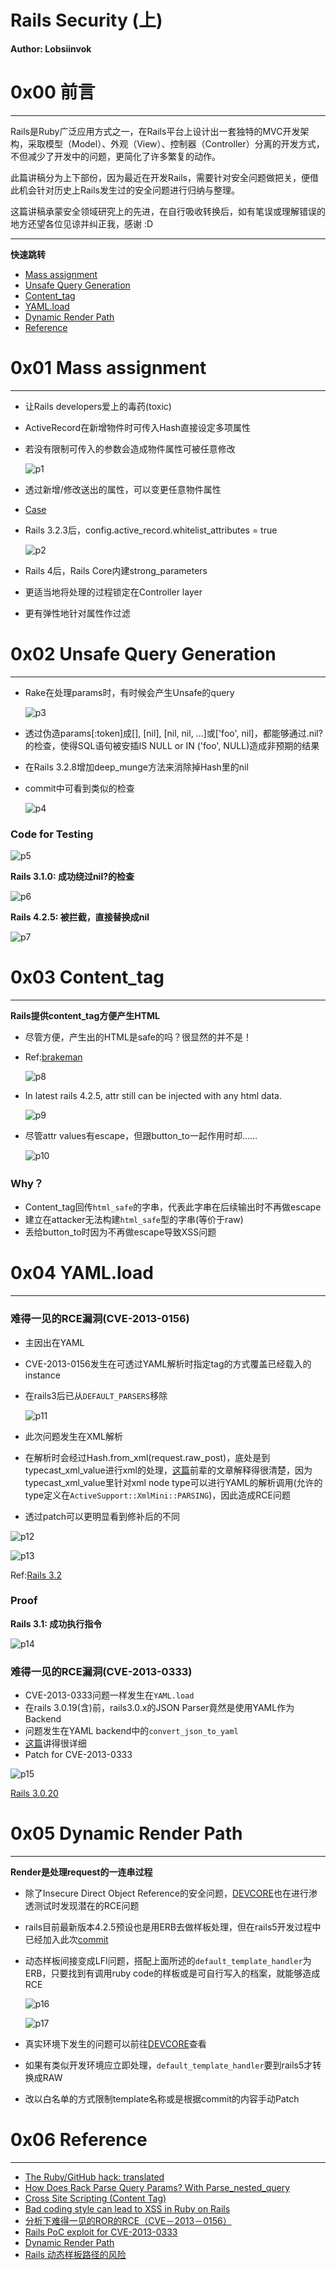 # Rails Security (上)

**Author: Lobsiinvok**

0x00 前言
=======

* * *

Rails是Ruby广泛应用方式之一，在Rails平台上设计出一套独特的MVC开发架构，采取模型（Model）、外观（View）、控制器（Controller）分离的开发方式，不但减少了开发中的问题，更简化了许多繁复的动作。

此篇讲稿分为上下部份，因为最近在开发Rails，需要针对安全问题做把关，便借此机会针对历史上Rails发生过的安全问题进行归纳与整理。

这篇讲稿承蒙安全领域研究上的先进，在自行吸收转​​换后，如有笔误或理解错误的地方还望各位见谅并纠正我，感谢 :D

* * *

**快速跳转**

*   [Mass assignment](http://drops.com:8000/#mass_assignment)
*   [Unsafe Query Generation](http://drops.com:8000/#unsafe_query_gen)
*   [Content_tag](http://drops.com:8000/#content_tag)
*   [YAML.load](http://drops.com:8000/#yaml_load)
*   [Dynamic Render Path](http://drops.com:8000/#dynamic_render_path)
*   [Reference](http://drops.com:8000/#refs)

0x01 Mass assignment
====================

* * *

*   让Rails developers爱上的毒药(toxic)
*   ActiveRecord在新增物件时可传入Hash直接设定多项属性
*   若没有限制可传入的参数会造成物件属性可被任意修改
    
    ![p1](http://drops.javaweb.org/uploads/images/ab39b7f431d1da92e7e4de9b1192870a33ceb139.jpg)
    
*   透过新增/修改送出的属性，可以变更任意物件属性
    
*   [Case](https://github.com/blog/1068-public-key-security-vulnerability-and-mitigation)
    
*   Rails 3.2.3后，config.active_record.whitelist_attributes = true
    
    ![p2](http://drops.javaweb.org/uploads/images/27660286ab4aa8e7a406f89f539d36302f8b368f.jpg)
    
*   Rails 4后，Rails Core内建strong_parameters
    
*   更适当地将处理的过程锁定在Controller layer
    
*   更有弹性地针对属性作过滤
    

0x02 Unsafe Query Generation
============================

* * *

*   Rake在处理params时，有时候会产生Unsafe的query
    
    ![p3](http://drops.javaweb.org/uploads/images/dc3bf5bce8c5211c863f4e1894936c8609ad4929.jpg)
    
*   透过伪造params[:token]成[], [nil], [nil, nil, ...]或['foo', nil]，都能够通过.nil?的检查，使得SQL语句被安插IS NULL or IN ('foo', NULL)造成非预期的结果
    
*   在Rails 3.2.8增加deep_munge方法来消除掉Hash里的nil
    
*   commit中可看到类似的检查
    
    ![p4](http://drops.javaweb.org/uploads/images/e898ffecdfbf61e17b140660475629f1e3d14866.jpg)
    

### Code for Testing

![p5](http://drops.javaweb.org/uploads/images/70afa689649502b0b743d80b3bc48d1348823404.jpg)

**Rails 3.1.0: 成功绕过nil?的检查**

![p6](http://drops.javaweb.org/uploads/images/2dbd22dadc1d20b307ecb664a02166b0574f3531.jpg)

**Rails 4.2.5: 被拦截，直接替换成nil**

![p7](http://drops.javaweb.org/uploads/images/faa4799d8758d5b3cee51a78de7a0629c066eb68.jpg)

0x03 Content_tag
================

* * *

**Rails提供content_tag方便产生HTML**

*   尽管方便，产生出的HTML是safe的吗？很显然的并不是！
*   Ref:[brakeman](https://github.com/presidentbeef/brakeman/blob/master/lib/brakeman/checks/check_content_tag.rb)
    
    ![p8](http://drops.javaweb.org/uploads/images/c4e1fa48681c19e968b2d1e3b5c21ac9bd95533f.jpg)
    
*   In latest rails 4.2.5, attr still can be injected with any html data.
    
    ![p9](http://drops.javaweb.org/uploads/images/93301b5ef18b14e45fef71d8db480b4dc7b666c3.jpg)
    
*   尽管attr values​​有escape，但跟button_to一起作用时却……
    
    ![p10](http://drops.javaweb.org/uploads/images/4c27445f3515c3f3b8b02ed62347217c074892de.jpg)
    

### Why？

*   Content_tag回传`html_safe`的字串，代表此字串在后续输出时不再做escape
*   建立在attacker无法构建`html_safe`型的字串(等价于raw)
*   丢给button_to时因为不再做escape导致XSS问题

0x04 YAML.load
==============

* * *

### 难得一见的RCE漏洞(CVE-2013-0156)

*   主因出在YAML
*   CVE-2013-0156发生在可透过YAML解析时指定tag的方式覆盖已经载入的instance
*   在rails3后已从`DEFAULT_PARSERS`移除
    
    ![p11](http://drops.javaweb.org/uploads/images/93c926d3345f7e2d2715b06b7a97201f3b9f22d3.jpg)
    
*   此次问题发生在XML解析
    
*   在解析时会经过Hash.from_xml(request.raw_post)，底处是到typecast_xml_value进行xml的处理，[这篇](http://drops.wooyun.org/papers/61)前辈的文章解释得很清楚，因为typecast_xml_value里针对xml node type可以进行YAML的解析调用(允许的type定义在`ActiveSupport::XmlMini::PARSING`)，因此造成RCE问题
    
*   透过patch可以更明显看到修补后的不同
    

![p12](http://drops.javaweb.org/uploads/images/70a5e621b7c89476f306b939695e5ac3650f53c5.jpg)

![p13](http://drops.javaweb.org/uploads/images/21626c4c5dd5d18fb253d3b3f82ef222d7a54108.jpg)

Ref:[Rails 3.2](https://github.com/rails/rails/commit/43109ecb986470ef023a7e91beb9812718f000fe)

### Proof

**Rails 3.1: 成功执行指令**

![p14](http://drops.javaweb.org/uploads/images/a24eab2a174bfeae6b052216cba84c41de90cffd.jpg)

### 难得一见的RCE漏洞(CVE-2013-0333)

*   CVE-2013-0333问题一样发生在`YAML.load`
*   在rails 3.0.19(含)前，rails3.0.x的JSON Parser竟然是使用YAML作为Backend
*   问题发生在YAML backend中的`convert_json_to_yaml`
*   [这篇](http://ronin-ruby.github.io/blog/2013/01/28/new-rails-poc.html)讲得很详细
*   Patch for CVE-2013-0333

![p15](http://drops.javaweb.org/uploads/images/29317581c80371b0d6bae725691ddacdb34af158.jpg)

[Rails 3.0.20](https://github.com/rails/rails/commit/5375dce1ac29141821a48fdc683e6b797f61f113)

0x05 Dynamic Render Path
========================

* * *

**Render是处理request的一连串过程**

*   除了Insecure Direct Object Reference的安全问题，[DEVCORE](http://devco.re/blog/2015/07/24/the-vulnerability-of-dynamic-render-paths-in-rails/)也在进行渗透测试时发现潜在的RCE问题
*   rails目前最新版本4.2.5预设也是用ERB去做样板处理，但在rails5开发过程中已经加入此次[commit](https://github.com/rails/rails/commit/4be859f0fdf7b3059a28d03c279f03f5938efc80)
*   动态样板间接变成LFI问题，搭配上面所述的`default_template_handler`为ERB，只要找到有调用ruby code的样板或是可自行写入的档案，就能够造成RCE
    
    ![p16](http://drops.javaweb.org/uploads/images/ae0add5752a181d5dfd0bbe5e438c4b638179608.jpg)
    
    ![p17](http://drops.javaweb.org/uploads/images/86547f8901c4d750c3e94143f0e4ab0cdf371054.jpg)
    
*   真实环境下发生的问题可以前往[DEVCORE](http://devco.re/blog/2015/07/24/the-vulnerability-of-dynamic-render-paths-in-rails/)查看
    
*   如果有类似开发环境应立即处理，`default_template_handler`要到rails5才转换成RAW
    
*   改以白名单的方式限制template名称或是根据commit的内容手动Patch
    

0x06 Reference
==============

* * *

*   [The Ruby/GitHub hack: translated](http://blog.erratasec.com/2012/03/rubygithub-hack-translated.html#.VnfEIxV97IU)
*   [How Does Rack Parse Query Params? With Parse_nested_query](http://codefol.io/posts/How-Does-Rack-Parse-Query-Params-With-parse-nested-query)
*   [Cross Site Scripting (Content Tag)](http://brakemanscanner.org/docs/warning_types/content_tag/)
*   [Bad coding style can lead to XSS in Ruby on Rails](https://en.internetwache.org/bad-coding-style-can-lead-to-xss-in-ruby-on-rails-14-10-2014/)
*   [分析下难得一见的ROR的RCE（CVE－2013－0156）](http://drops.wooyun.org/papers/61)
*   [Rails PoC exploit for CVE-2013-0333](http://ronin-ruby.github.io/blog/2013/01/28/new-rails-poc.html)
*   [Dynamic Render Path](http://brakemanscanner.org/docs/warning_types/dynamic_render_paths/)
*   [Rails 动态样板路径的风险](http://devco.re/blog/2015/07/24/the-vulnerability-of-dynamic-render-paths-in-rails/)